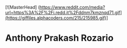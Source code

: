 [![MasterHead] (https://www.reddit.com/media?url=https%3A%2F%2Fi.redd.it%2Fddnm7kmznqd71.gif](https://giffiles.alphacoders.com/215/215985.gif)]
<h1>Anthony Prakash Rozario</h1>
